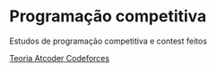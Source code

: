 # Programação competitiva

Estudos de programação competitiva e contest feitos

<a href="#"> Teoria </a>
<a href="#"> Atcoder </a>
<a href="#"> Codeforces </a>
